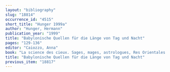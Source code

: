 ```yaml
---
layout: "bibliography"
slug: "18814"
occurrence_id: "4515"
short_title: "Hunger 1999a"
author: "Hunger, Hermann"
publication_year: "1999"
title: "Babylonische Quellen für die Länge von Tag und Nacht"
pages: "129-136"
editor: "Caiozzo, Anna"
book: "La science des cieux. Sages, mages, astrologues, Res Orientales XII (Paris)"
title: "Babylonische Quellen für die Länge von Tag und Nacht"
previous_item: "18817"
---
```

